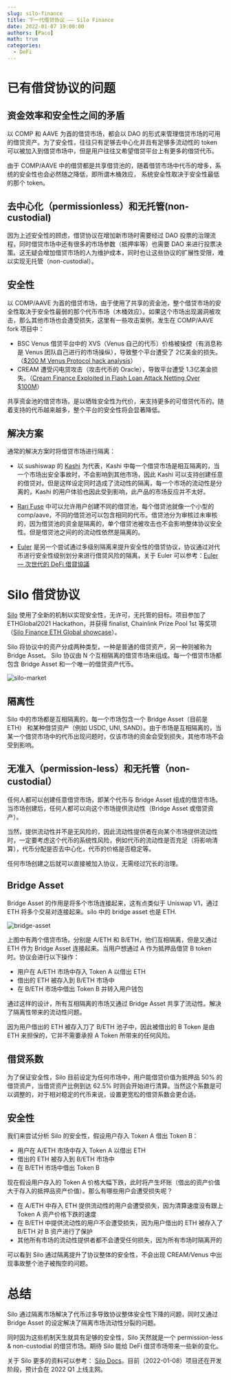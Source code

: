 ```yaml
---
slug: silo-finance
title: 下一代借贷协议 —— Silo Finance
date: 2022-01-07 19:00:00
authors: [Paco]
math: true
categories:
  - DeFi
---
```


# 已有借贷协议的问题

## 资金效率和安全性之间的矛盾

以 COMP 和 AAVE 为首的借贷市场，都会以 DAO 的形式来管理借贷市场的可用的借贷资产。为了安全性，往往只有足够去中心化并且有足够多流动性的 token 可以被加入到借贷市场中，但是用户往往又希望借贷平台上有更多的借贷代币。

由于 COMP/AAVE 中的借贷都是共享借贷池的，随着借贷市场中代币的增多，系统的安全性也会必然随之降低，即所谓木桶效应， 系统安全性取决于安全性最低的那个 token。

## 去中心化（permissionless）和无托管(non-custodial)

因为上述安全性的顾虑，借贷协议在增加新市场时需要经过 DAO 投票的治理流程，同时借贷市场中还有很多的市场参数（抵押率等）也需要 DAO 来进行投票决策。这无疑会增加借贷市场的人为维护成本，同时也让这些协议的扩展性受限，难以实现无托管（non-custodial）。

## 安全性

以 COMP/AAVE 为首的借贷市场，由于使用了共享的资金池，整个借贷市场的安全性取决于安全性最弱的那个代币市场（木桶效应）。如果这个市场出现漏洞被攻击，那么其他市场也会遭受损失，这里有一些攻击案例，发生在 COMP/AAVE fork 项目中：

- BSC Venus 借贷平台中的 XVS（Venus 自己的代币）价格被操控（有消息称是 Venus 团队自己进行的市场操纵），导致整个平台遭受了 2亿美金的损失。（[$200 M Venus Protocol hack analysis](https://quillhashteam.medium.com/200-m-venus-protocol-hack-analysis-b044af76a1ae)）
- CREAM 遭受闪电贷攻击（攻击代币的 Oracle），导致平台遭受 1.3亿美金损失。（[Cream Finance Exploited in Flash Loan Attack Netting Over $100M](https://www.coindesk.com/business/2021/10/27/cream-finance-exploited-in-flash-loan-attack-worth-over-100m/)）

共享资金池的借贷市场，是以牺牲安全性为代价，来支持更多的可借贷代币的。随着支持的代币越来越多，整个平台的安全性将会显著降低。

## 解决方案

通常的解决方案时将借贷市场进行隔离：

- 以 sushiswap 的 [Kashi](https://app.sushi.com/lend) 为代表，Kashi 中每一个借贷市场是相互隔离的，当一个市场出安全事故时，不会影响到其他市场，因此 Kashi 可以支持创建任意的借贷对。但是这样设定同时造成了流动性的隔离，每一个市场的流动性是分离的，Kashi 的用户体验也因此受到影响，此产品的市场反应并不太好。

- [Rari Fuse](https://app.rari.capital/fuse) 中可以允许用户创建不同的借贷池，每个借贷池就像一个小型的 comp/aave，不同的借贷池可以包含相同的代币。借贷池分为审核过未审核的，因为借贷池的资金是隔离的，单个借贷池被攻击也不会影响整体协议安全性。但是借贷池之间的的流动性依然是隔离的。

- [Euler](https://www.euler.finance) 是另一个尝试通过多级别隔离来提升安全性的借贷协议，协议通过对代币进行安全性级别划分来进行借贷风险的隔离，关于 Euler 可以参考：[Euler — 次世代的 DeFi 借貸協議](https://medium.com/perp-engineering-zh/euler-intro-e9a9daad7280)

# Silo 借贷协议

[Silo](https://resources.silo.finance/) 使用了全新的机制以实现安全性，无许可，无托管的目标。项目参加了 ETHGlobal2021 Hackathon，并获得 finalist, Chainlink Prize Pool 1st 等奖项（[Silo Finance ETH Global showcase](https://showcase.ethglobal.com/ethonline2021/silo-finance)）。

Silo 将协议中的资产分成两种类型，一种是普通的借贷资产，另一种则被称为 Bridge Asset。 Silo 协议由 N 个互相隔离的借贷市场来组成。每一个借贷市场都包含 Bridge Asset 和一个唯一的借贷资产代币。

![silo-market](/img/in-post/silo-finance/Med-SiloOrbV2.png)

## 隔离性

Silo 中的市场都是互相隔离的，每一个市场包含一个 Bridge Asset（目前是 ETH） 和某种借贷资产（例如 USDC, UNI, SAND）。由于市场是互相隔离的，当某一个借贷市场中的代币出现问题时，仅该市场的资金会受到损失，其他市场不会受到影响。

## 无准入（permission-less）和无托管（non-custodial）

任何人都可以创建任意借贷市场，即某个代币与 Bridge Asset 组成的借贷市场。当市场创建后，任何人都可以向这个市场提供流动性（Bridge Asset 或借贷资产）。

当然，提供流动性并不是无风险的，因此流动性提供者在向某个市场提供流动性时，一定要考虑这个代币的系统性风险，例如代币的流动性是否充足（将影响清算），代币分配是否去中心化，代币的价格是否稳定等。

任何市场创建之后就可以直接被加入协议，无需经过冗长的治理。

## Bridge Asset

Bridge Asset 的作用是将多个市场连接起来，这有点类似于 Uniswap V1，通过 ETH 将多个交易对连接起来。silo 中的 bridge asset 也是 ETH.

![bridge-asset](/img/in-post/silo-finance/Med-SecV3.png)

上图中有两个借贷市场，分别是 A/ETH 和 B/ETH，他们互相隔离，但是又通过 ETH 作为 Bridge Asset 连接起来。当用户想通过 A 作为抵押品借贷 B token 时。协议会进行以下操作：

- 用户在 A/ETH 市场中存入 Token A 以借出 ETH
- 借出的 ETH 被存入到 B/ETH 市场中
- 在 B/ETH 市场中借出 Token B 并转入用户钱包

通过这样的设计，所有互相隔离的市场又通过 Bridge Asset 共享了流动性。解决了隔离性带来的流动性问题。

因为用户借出的 ETH 被存入刀了 B/ETH 池子中，因此被借出的 B Token 是由 ETH 来担保的，它并不需要承担 A Token 所带来的任何风险。

## 借贷系数

为了保证安全性，Silo 目前设定为任何市场中，用户能借贷价值为抵押品 50% 的借贷资产，当借贷资产比例到达 62.5% 时则会开始进行清算。当然这个系数是可以调整的，对于相对稳定的代币来说，设置更宽松的借贷系数会更合适。

## 安全性

我们来尝试分析 Silo 的安全性，假设用户存入 Token A 借出 Token B：

- 用户在 A/ETH 市场中存入 Token A 以借出 ETH
- 借出的 ETH 被存入到 B/ETH 市场中
- 在 B/ETH 市场中借出 Token B

现在假设用户存入的 Token A 价格大幅下跌，此时将产生坏账（借出的资产价值大于存入的抵押品资产价值）。那么有哪些用户会遭受损失呢？

- 在 A/ETH 中存入 ETH 提供流动性的用户会遭受损失，因为清算速度没有跟上 Token A 资产价格下跌的速度
- 在 B/ETH 中提供流动性的用户不会遭受损失，因为用户借出的 ETH 被存入了 B/ETH 对 B 资产进行了保护
- 其他所有市场的流动性提供者都不会遭受任何损失，因为所有市场时隔离开的

可以看到 Silo 通过隔离提升了协议整体的安全性，不会出现 CREAM/Venus 中出现事故整个池子被掏空的问题。

# 总结

Silo 通过隔离市场解决了代币过多导致协议整体安全性下降的问题，同时又通过 Bridge Asset 的设定解决了隔离市场流动性分裂的问题。

同时因为这些机制天生就具有足够的安全性，Silo 天然就是一个 permission-less & non-custodial 的借贷市场。期待 Silo 能给 DeFi 借贷市场带来一些新的变化。

关于 Silo 更多的资料可以参考： [Silo Docs](https://resources.silo.finance/)。目前（2022-01-08）项目还在开发阶段，预计会在 2022 Q1 上线主网。
